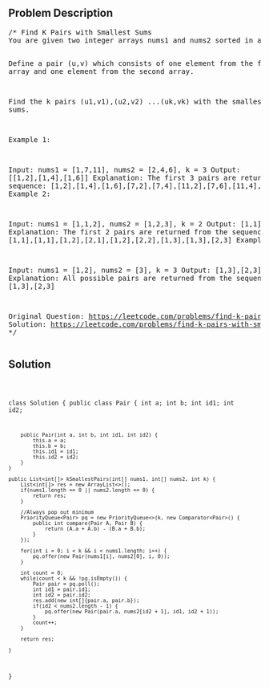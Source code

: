 <!--
<style>
  body { font-family: Arial, sans-serif; }
  .container { max-width: 200px; margin: 0 auto; padding: 10px; }
  .comment-block { background-color: #f9f9f9; padding: 10px; border-left: 5px solid #ccc; width: 200px; margin: 20px auto; overflow-wrap: break-word; white-space: pre-wrap; }
  .code-block { background-color: #f4f4f4; padding: 10px; border: 1px solid #ddd; width: 50%; margin: 20px auto; overflow-wrap: break-word; white-space: pre-wrap; }
</style>
-->

<div class='container'>
<h2>Problem Description</h2>
<div class='comment-block'>
<pre>
/* Find K Pairs with Smallest Sums
You are given two integer arrays nums1 and nums2 sorted in ascending order and an integer k.

Define a pair (u,v) which consists of one element from the first array and one element from the second array.

Find the k pairs (u1,v1),(u2,v2) ...(uk,vk) with the smallest sums.

Example 1:

Input: nums1 = [1,7,11], nums2 = [2,4,6], k = 3
Output: [[1,2],[1,4],[1,6]] 
Explanation: The first 3 pairs are returned from the sequence: 
             [1,2],[1,4],[1,6],[7,2],[7,4],[11,2],[7,6],[11,4],[11,6]
Example 2:

Input: nums1 = [1,1,2], nums2 = [1,2,3], k = 2
Output: [1,1],[1,1]
Explanation: The first 2 pairs are returned from the sequence: 
             [1,1],[1,1],[1,2],[2,1],[1,2],[2,2],[1,3],[1,3],[2,3]
Example 3:

Input: nums1 = [1,2], nums2 = [3], k = 3
Output: [1,3],[2,3]
Explanation: All possible pairs are returned from the sequence: [1,3],[2,3]

Original Question: https://leetcode.com/problems/find-k-pairs-with-smallest-sums/description/
Solution: https://leetcode.com/problems/find-k-pairs-with-smallest-sums/discuss/84551/simple-Java-O(KlogK)-solution-with-explanation
*/
</pre>
</div>

<h2>Solution</h2>
<div class='code-block'>
<pre><code class='language-java'>

class Solution {
    public class Pair {
        int a;
        int b;
        int id1;
        int id2;
        
        public Pair(int a, int b, int id1, int id2) {
            this.a = a;
            this.b = b;
            this.id1 = id1;
            this.id2 = id2;
        }
    }
    
    public List<int[]> kSmallestPairs(int[] nums1, int[] nums2, int k) {
        List<int[]> res = new ArrayList<>();
        if(nums1.length == 0 || nums2.length == 0) {
            return res;
        }
        
        //Always pop out minimum
        PriorityQueue<Pair> pq = new PriorityQueue<>(k, new Comparator<Pair>() {
            public int compare(Pair A, Pair B) {
                return (A.a + A.b) - (B.a + B.b);
            }
        });
        
        for(int i = 0; i < k && i < nums1.length; i++) {
            pq.offer(new Pair(nums1[i], nums2[0], i, 0));
        }
        
        int count = 0;
        while(count < k && !pq.isEmpty()) {
            Pair pair = pq.poll();
            int id1 = pair.id1;
            int id2 = pair.id2;
            res.add(new int[]{pair.a, pair.b});
            if(id2 < nums2.length - 1) {
                pq.offer(new Pair(pair.a, nums2[id2 + 1], id1, id2 + 1));
            }
            count++;
        }
        
        return res;

    }
}
</code></pre>
</div>
</div>
